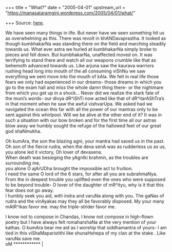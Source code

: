 +++
title = "What?"
date = "2005-04-01"
upstream_url = "https://manasataramgini.wordpress.com/2005/04/01/what/"

+++
Source: [here](https://manasataramgini.wordpress.com/2005/04/01/what/).

We have seen many things in life. But never have we seen something hit us as overwhelming as this. There was revolt in khANDavaprastha. It looked as though kumbhakarNa was standing there on the field and marching steadily towards us. What ever astra we hurled at kumbhakarNa simply broke to pieces and fell down. But kumbhakarNa, unaffected moved on. It was terrifying to stand there and watch all our weapons crumble like that as behemoth advanced towards us. Like arjuna saw the kaurava warriors rushing head long into mouth of the all consuming viShNu we saw everything we sent move into the mouth of kAla. We felt in real life those fears we only had experienced in our dreams- those dreams in which you go to the exam hall and miss the whole damn thing there- or the nightmare from which you get up in a shock… Never did we realize the stark fate of the muni’s words- our divya dR^iShTi now acted like that of dR^itarAShTra’s in that moment when he saw the awful vishvarUpa. We asked had we navigated the ocean this far with all the power of our mantras only to be sent against this whirlpool. Will we be alive at the other end of it? It was in such a situation with our bow broken and for the first time all our astras blow away we humbly sought the refuge of the hallowed feet of our great god shaNmukha.

Oh kumAra, the son the blazing agni, your mantra had saved us in the past.  
Oh son of the fierce rudra, when the deva senA was as rudderless us as us,  
you alone led it victory, Oh lover of devasena.  
When death was besieging the yAgnIki brahmin, as the troubles are surrounding me,  
you alone O ajArUDha brought the impossible act to fruition.  
I need the same O lord of the 6 stars, for after all you are subrahmaNya.  
From the in deepest trouble you uplifted even the ones who were supposed to be beyond trouble- O lover of the daughter of mR^ityu, why is it that this fear does not go away.  
I humbly seek you aid, with indra and varuNa along with you. The gaNas of rudra and the vinAyakas may they all be favorably disposed. My your many mAtR^ikas favor me. may the triple-strider favor me.

I know not to compose in Chandas, I know not compose in high-flown poetry but I have always felt romaharshaNa at the very mention of your kathas. O kumAra bear me aid as I worship that siddhamantra of yours- I am tied in this viShaMaparistithi like shunaHshepa of my clan at the stake . Like varuNa save me.  
oM \*\*\*\*\*\*\*\*\*\*\*\* \|

